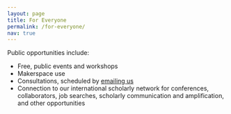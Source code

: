 ```yaml
---
layout: page
title: For Everyone
permalink: /for-everyone/
nav: true
---
```


Public opportunities include:
* Free, public events and workshops
* Makerspace use
* Consultations, scheduled by [emailing us](mailto:scholarslab@virginia.edu)
* Connection to our international scholarly network for conferences, collaborators, job searches, scholarly communication and amplification, and other opportunities 